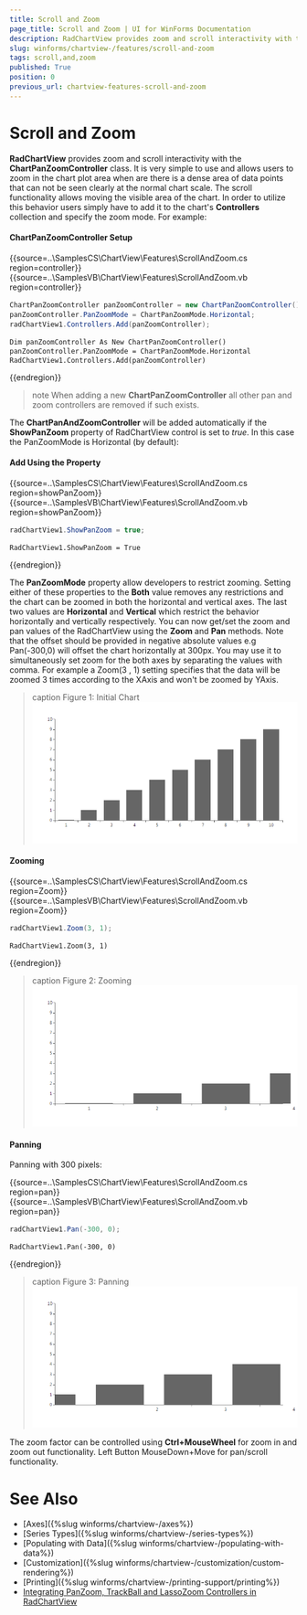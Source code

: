 ```yaml
---
title: Scroll and Zoom
page_title: Scroll and Zoom | UI for WinForms Documentation
description: RadChartView provides zoom and scroll interactivity with the ChartPanZoomController class.
slug: winforms/chartview-/features/scroll-and-zoom
tags: scroll,and,zoom
published: True
position: 0
previous_url: chartview-features-scroll-and-zoom
---
```


# Scroll and Zoom

__RadChartView__ provides zoom and scroll interactivity with the __ChartPanZoomController__ class. It is very simple to use and allows users to zoom in the chart plot area when are there is a dense area of data points that can not be seen clearly at the normal chart scale. The scroll functionality allows moving the visible area of the chart. In order to utilize this behavior users simply have to add it to the chart's __Controllers__ collection and specify the zoom mode. For example: 

#### ChartPanZoomController Setup

{{source=..\SamplesCS\ChartView\Features\ScrollAndZoom.cs region=controller}} 
{{source=..\SamplesVB\ChartView\Features\ScrollAndZoom.vb region=controller}} 

````C#
ChartPanZoomController panZoomController = new ChartPanZoomController();
panZoomController.PanZoomMode = ChartPanZoomMode.Horizontal;
radChartView1.Controllers.Add(panZoomController);

````
````VB.NET
Dim panZoomController As New ChartPanZoomController()
panZoomController.PanZoomMode = ChartPanZoomMode.Horizontal
RadChartView1.Controllers.Add(panZoomController)

````

{{endregion}}  

>note When adding a new __ChartPanZoomController__ all other pan and zoom controllers are removed if such exists.
>

The __ChartPanAndZoomController__ will be added automatically if the __ShowPanZoom__ property of RadChartView control is set to *true*. In this case the PanZoomMode is Horizontal (by default): 

#### Add Using the Property

{{source=..\SamplesCS\ChartView\Features\ScrollAndZoom.cs region=showPanZoom}} 
{{source=..\SamplesVB\ChartView\Features\ScrollAndZoom.vb region=showPanZoom}} 

````C#
radChartView1.ShowPanZoom = true;

````
````VB.NET
RadChartView1.ShowPanZoom = True

````

{{endregion}}

The __PanZoomMode__ property allow developers to restrict zooming. Setting either of these properties to the __Both__ value removes any restrictions and the chart can be zoomed in both the horizontal and vertical axes. The last two values are __Horizontal__ and __Vertical__ which restrict the behavior horizontally and vertically respectively. You can now get/set the zoom and pan values of the RadChartView using the __Zoom__ and __Pan__ methods. Note that the offset should be provided in negative absolute values e.g Pan(-300,0) will offset the chart horizontally at 300px. You may use it to simultaneously  set zoom for the both axes by separating the values with comma. For example a Zoom(3 , 1) setting specifies that the data will be zoomed 3 times according to the XAxis and won't be zoomed by YAxis.

>caption Figure 1: Initial Chart
![chartview-features-scroll-and-zoom 001](images/chartview-features-scroll-and-zoom001.png)

#### Zooming

{{source=..\SamplesCS\ChartView\Features\ScrollAndZoom.cs region=Zoom}} 
{{source=..\SamplesVB\ChartView\Features\ScrollAndZoom.vb region=Zoom}} 

````C#
radChartView1.Zoom(3, 1);

````
````VB.NET
RadChartView1.Zoom(3, 1)

````

{{endregion}} 

>caption Figure 2: Zooming
![chartview-features-scroll-and-zoom 002](images/chartview-features-scroll-and-zoom002.png)

#### Panning

Panning with 300 pixels: 

{{source=..\SamplesCS\ChartView\Features\ScrollAndZoom.cs region=pan}} 
{{source=..\SamplesVB\ChartView\Features\ScrollAndZoom.vb region=pan}} 

````C#
radChartView1.Pan(-300, 0);

````
````VB.NET
RadChartView1.Pan(-300, 0)

````

{{endregion}} 

>caption Figure 3: Panning
![chartview-features-scroll-and-zoom 003](images/chartview-features-scroll-and-zoom003.png)

The zoom factor can be controlled using __Ctrl+MouseWheel__ for zoom in and zoom out functionality. Left Button MouseDown+Move for pan/scroll functionality.

# See Also

* [Axes]({%slug winforms/chartview-/axes%})
* [Series Types]({%slug winforms/chartview-/series-types%})
* [Populating with Data]({%slug winforms/chartview-/populating-with-data%})
* [Customization]({%slug winforms/chartview-/customization/custom-rendering%})
* [Printing]({%slug winforms/chartview-/printing-support/printing%})
* [Integrating PanZoom, TrackBall and LassoZoom Controllers in RadChartView](http://www.telerik.com/support/kb/winforms/details/integrating-panzoom-trackball-and-lassozoom-controllers-in-radchartview)